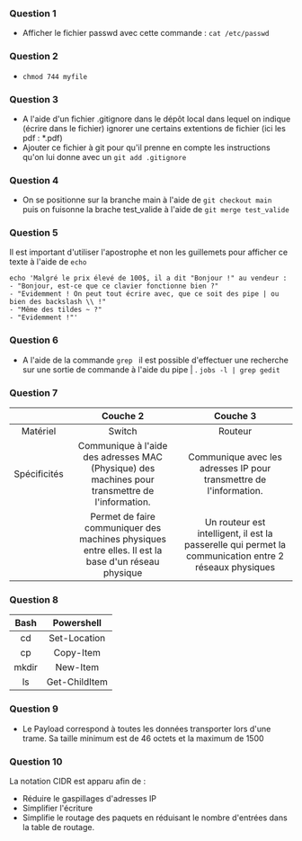### Question 1 

- Afficher le fichier passwd avec cette commande : ```cat /etc/passwd```

### Question 2 

- ```chmod 744 myfile ```

### Question 3

- A l'aide d'un fichier .gitignore dans le dépôt local dans lequel on indique (écrire dans le fichier) ignorer une certains extentions de fichier (ici les pdf : *.pdf)
- Ajouter ce fichier à git pour qu'il prenne en compte les instructions qu'on lui donne avec un ```git add .gitignore```

### Question 4 

- On se positionne sur la branche main à l'aide de ```git checkout main ``` puis on fuisonne la brache test_valide à l'aide de ```git merge test_valide ```

### Question 5 

Il est important d'utiliser l'apostrophe et non les guillemets pour afficher ce texte à l'aide de ```echo ```
  ```
  echo 'Malgré le prix élevé de 100$, il a dit "Bonjour !" au vendeur : 
  - "Bonjour, est-ce que ce clavier fonctionne bien ?"
  - "Evidemment ! On peut tout écrire avec, que ce soit des pipe | ou bien des backslash \\ !"
  - "Même des tildes ~ ?"
  - "Evidemment !"'
```

### Question 6

- A l'aide de la commande ```grep ``` il est possible d'effectuer une recherche sur une sortie de commande à l'aide du pipe | .
 ``` jobs -l | grep gedit ```

### Question 7

| | Couche 2 | Couche 3 |
| :-: | :-: | :-: |
| Matériel | Switch | Routeur |
| Spécificités | Communique à l'aide des adresses MAC (Physique) des machines pour transmettre de l'information. | Communique avec les adresses IP pour transmettre de l'information. | 
| | Permet de faire communiquer des machines physiques entre elles. Il est la base d'un réseau physique | Un routeur est intelligent, il est la passerelle qui permet la communication entre 2 réseaux physiques |

### Question 8 

| Bash | Powershell |
| :-: | :-: |
| cd | Set-Location |
| cp | Copy-Item |
| mkdir | New-Item |
| ls | Get-ChildItem |

### Question 9 

- Le Payload correspond à toutes les données transporter lors d'une trame. Sa taille minimum est de 46 octets et la maximum de 1500

### Question 10 

La notation CIDR est apparu afin de : 
- Réduire le gaspillages d'adresses IP
- Simplifier l'écriture
- Simplifie le routage des paquets en réduisant le nombre d'entrées dans la table de routage.
